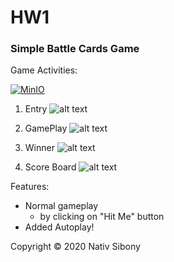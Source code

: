 # HW1
 
### Simple Battle Cards Game
 
Game Activities:

[![MinIO](https://raw.githubusercontent.com/minio/minio/master/.github/logo.svg?sanitize=true)](https://min.io)


1. Entry
![alt text](https://ibb.co/k4KNDdq)

2. GamePlay
![alt text](https://imgur.com/KrhsSMJ)

3. Winner
![alt text](https://imgur.com/vj8h92N)

4. Score Board
![alt text](https://imgur.com/soqxowR)


Features:

* Normal gameplay 
  * by clicking on "Hit Me" button
* Added Autoplay!

Copyright © 2020 Nativ Sibony
